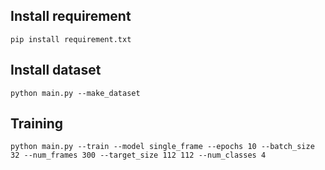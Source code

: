 ## Install requirement

```
pip install requirement.txt
```

## Install dataset

```
python main.py --make_dataset
```

## Training

```
python main.py --train --model single_frame --epochs 10 --batch_size 32 --num_frames 300 --target_size 112 112 --num_classes 4
```
